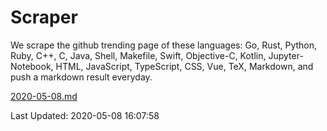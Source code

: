 # Scraper

We scrape the github trending page of these languages: Go, Rust, Python, Ruby, C++, C, Java, Shell, Makefile, Swift, Objective-C, Kotlin, Jupyter-Notebook, HTML, JavaScript, TypeScript, CSS, Vue, TeX, Markdown, and push a markdown result everyday.

[2020-05-08.md](https://github.com/yangwenmai/Scraper/blob/master/2020-05-08.md)

Last Updated: 2020-05-08 16:07:58